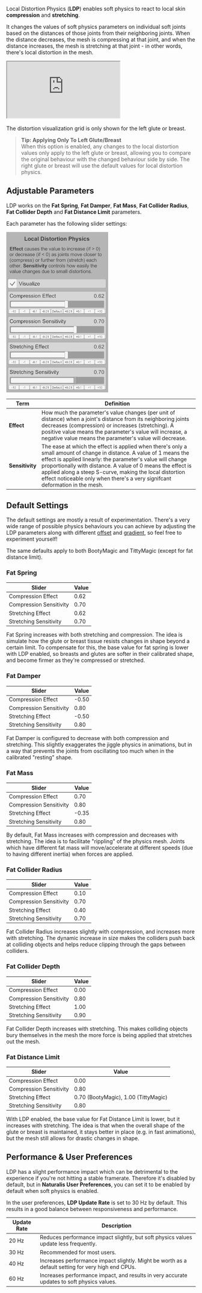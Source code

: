 Local Distortion Physics (**LDP**) enables soft physics to react to local skin **compression** and **stretching**.

It changes the values of soft physics parameters on individual soft joints based on the distances of those joints from their neighboring joints. When the distance decreases, the mesh is compressing at that joint, and when the distance increases, the mesh is stretching at that joint - in other words, there's local distortion in the mesh.

<div class='video-container'>
  <iframe
    src='https://videos.sproutvideo.com/embed/ac9fdbb31b1de6c125/34148bf0d70df5e6?playerTheme=dark&amp;playerColor=2f3437'
    allowfullscreen
    referrerpolicy='no-referrer-when-downgrade'
    title='Local distortion physics'>
  </iframe>
</div>

The distortion visualization grid is only shown for the left glute or breast.

> **Tip: Applying Only To Left Glute/Breast**<br/>
> When this option is enabled, any changes to the local distortion values only apply to the left glute or breast, allowing you to compare the original behaviour with the changed behaviour side by side. The right glute or breast will use the default values for local distortion physics.

## Adjustable Parameters

LDP works on the **Fat Spring**, **Fat Damper**, **Fat Mass**, **Fat Collider Radius**, **Fat Collider Depth** and **Fat Distance Limit** parameters.

Each parameter has the following slider settings:

![1_0_ldp_sliders.jpg](/assets/screens/naturalis/1_0_ldp_sliders.jpg)

| Term | Definition |
| ---- | ---------- |
| **Effect** | How much the parameter's value changes (per unit of distance) when a joint's distance from its neighboring joints decreases (compression) or increases (stretching). A positive value means the parameter's value will increase, a negative value means the parameter's value will decrease. |
| **Sensitivity** | The ease at which the effect is applied when there's only a small amount of change in distance. A value of 1 means the effect is applied linearly: the parameter's value will change proportionally with distance. A value of 0 means the effect is applied along a steep S-curve, making the local distortion effect noticeable only when there's a very signifcant deformation in the mesh. |

## Default Settings

The default settings are mostly a result of experimentation. There's a very wide range of possible physics behaviours you can achieve by adjusting the LDP parameters along with different [offset](../physics_offsets/) and [gradient](../soft_physics_gradient/), so feel free to experiment yourself!

The same defaults apply to both BootyMagic and TittyMagic (except for fat distance limit).

### Fat Spring

| Slider | Value |
| ------ | ----- |
| Compression Effect | 0.62 |
| Compression Sensitivity | 0.70 |
| Stretching Effect | 0.62 |
| Stretching Sensitivity | 0.70 |

Fat Spring increases with both stretching and compression. The idea is simulate how the glute or breast tissue resists changes in shape beyond a certain limit. To compensate for this, the base value for fat spring is lower with LDP enabled, so breasts and glutes are softer in their calibrated shape, and become firmer as they're compressed or stretched.

### Fat Damper

| Slider | Value |
| ------ | ----- |
| Compression Effect | -0.50 |
| Compression Sensitivity | 0.80 |
| Stretching Effect | -0.50 |
| Stretching Sensitivity | 0.80 |

Fat Damper is configured to decrease with both compression and stretching. This slightly exaggerates the jiggle physics in animations, but in a way that prevents the joints from oscillating too much when in the calibrated "resting" shape.

### Fat Mass

| Slider | Value |
| ------ | ----- |
| Compression Effect | 0.70 |
| Compression Sensitivity | 0.80 |
| Stretching Effect | -0.35 |
| Stretching Sensitivity | 0.80 |

By default, Fat Mass increases with compression and decreases with stretching. The idea is to facilitate "rippling" of the physics mesh. Joints which have different fat mass will move/accelerate at different speeds (due to having different inertia) when forces are applied.

### Fat Collider Radius

| Slider | Value |
| ------ | ----- |
| Compression Effect | 0.10 |
| Compression Sensitivity | 0.70 |
| Stretching Effect | 0.40 |
| Stretching Sensitivity | 0.70 |

Fat Collider Radius increases slightly with compression, and increases more with stretching. The dynamic increase in size makes the colliders push back at colliding objects and helps reduce clipping through the gaps between colliders.

### Fat Collider Depth

| Slider | Value |
| ------ | ----- |
| Compression Effect | 0.00 |
| Compression Sensitivity | 0.80 |
| Stretching Effect | 1.00 |
| Stretching Sensitivity | 0.90 |

Fat Collider Depth increases with stretching. This makes colliding objects bury themselves in the mesh the more force is being applied that stretches out the mesh.

### Fat Distance Limit

| Slider | Value |
| ------ | ----- |
| Compression Effect | 0.00 |
| Compression Sensitivity | 0.80 |
| Stretching Effect | 0.70 (BootyMagic), 1.00 (TittyMagic) |
| Stretching Sensitivity | 0.80 |

With LDP enabled, the base value for Fat Distance Limit is lower, but it increases with stretching. The idea is that when the overall shape of the glute or breast is maintained, it stays better in place (e.g. in fast animations), but the mesh still allows for drastic changes in shape.

## Performance & User Preferences

LDP has a slight performance impact which can be detrimental to the experience if you're not hitting a stable framerate. Therefore it's disabled by default, but in **Naturalis User Preferences**, you can set it to be enabled by default when soft physics is enabled.

In the user preferences, **LDP Update Rate** is set to 30 Hz by default. This results in a good balance between responsiveness and performance.

| Update Rate | Description |
| ----------- | ----------- |
| 20 Hz | Reduces performance impact slightly, but soft physics values update less frequently. |
| 30 Hz | Recommended for most users. |
| 40 Hz | Increases performance impact slightly. Might be worth as a default setting for very high end CPUs. |
| 60 Hz | Increases performance impact, and results in very accurate updates to soft physics values. |
